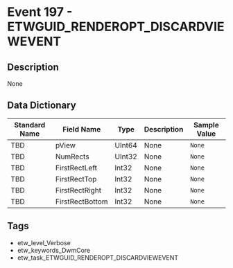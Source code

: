 # Event 197 - ETWGUID_RENDEROPT_DISCARDVIEWEVENT

## Description
None

## Data Dictionary
|Standard Name|Field Name|Type|Description|Sample Value|
|---|---|---|---|---|
|TBD|pView|UInt64|None|`None`|
|TBD|NumRects|UInt32|None|`None`|
|TBD|FirstRectLeft|Int32|None|`None`|
|TBD|FirstRectTop|Int32|None|`None`|
|TBD|FirstRectRight|Int32|None|`None`|
|TBD|FirstRectBottom|Int32|None|`None`|

## Tags
* etw_level_Verbose
* etw_keywords_DwmCore
* etw_task_ETWGUID_RENDEROPT_DISCARDVIEWEVENT